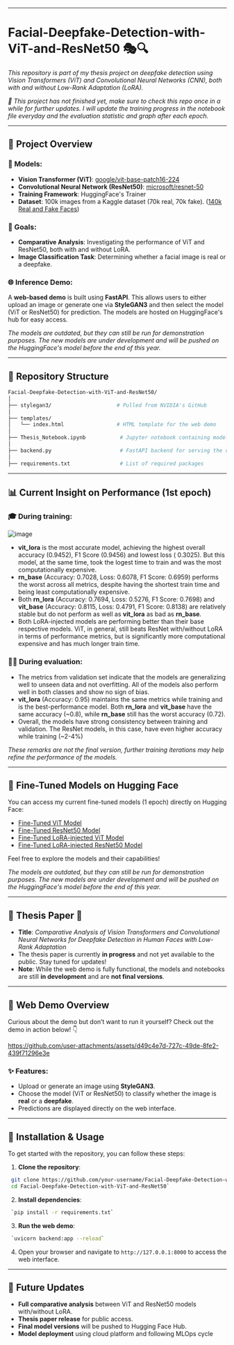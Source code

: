 ----------
# Facial-Deepfake-Detection-with-ViT-and-ResNet50 🎭🔍
_This repository is part of my thesis project on deepfake detection using Vision Transformers (ViT) and Convolutional Neural Networks (CNN), both with and without Low-Rank Adaptation (LoRA)._

_💜 This project has not finished yet, make sure to check this repo once in a while for further updates. I will update the training progress in the notebook file everyday and the evaluation statistic and graph after each epoch._

----------


## 🌟 Project Overview

### 🧠 Models:

-   **Vision Transformer (ViT)**: [google/vit-base-patch16-224](https://huggingface.co/google/vit-base-patch16-224)
-   **Convolutional Neural Network (ResNet50)**: [microsoft/resnet-50](https://huggingface.co/microsoft/resnet-50)
-   **Training Framework**: HuggingFace's Trainer
-   **Dataset**: 100k images from a Kaggle dataset (70k real, 70k fake). ([140k Real and Fake Faces](https://www.kaggle.com/datasets/xhlulu/140k-real-and-fake-faces))

### 🚀 Goals:

-   **Comparative Analysis**: Investigating the performance of ViT and ResNet50, both with and without LoRA.
-   **Image Classification Task**: Determining whether a facial image is real or a deepfake.

### 🌐 Inference Demo:

A **web-based demo** is built using **FastAPI**. This allows users to either upload an image or generate one via **StyleGAN3** and then select the model (ViT or ResNet50) for prediction. The models are hosted on HuggingFace's hub for easy access.

_The models are outdated, but they can still be run for demonstration purposes. The new models are under development and will be pushed on the HuggingFace's model before the end of this year._

---

## 📁 Repository Structure

```bash
Facial-Deepfake-Detection-with-ViT-and-ResNet50/
│
├── stylegan3/                     # Pulled from NVIDIA's GitHub
│
├── templates/
│   └── index.html                 # HTML template for the web demo
│
├── Thesis_Notebook.ipynb           # Jupyter notebook containing model training code.
│
├── backend.py                      # FastAPI backend for serving the demo
│
├── requirements.txt                # List of required packages
```

 --------
 
## 📊 Current Insight on Performance (1st epoch)

### 🎓 During training:
![image](https://github.com/user-attachments/assets/7a53d0d2-cb5e-480c-8f7f-41735dba6f30)


-   **vit_lora** is the most accurate model, achieving the highest overall accuracy (0.9452), F1 Score (0.9456) and lowest loss (	0.3025). But this model, at the same time, took the logest time to train and was the most computationally expensive.
- **rn_base** (Accuracy: 0.7028, Loss: 0.6078, F1 Score: 0.6959) performs the worst across all metrics, despite having the shortest train time and being least computationally expensive.
- Both **rn_lora** (Accuracy: 0.7694, Loss: 0.5276, F1 Score: 0.7698) and **vit_base** (Accuracy: 0.8115, Loss: 0.4791, F1 Score: 0.8138) are relatively stable but do not perform as well as **vit_lora** as bad as **rn_base**.
- Both LoRA-injected models are performing better than their base respective models. ViT, in general, still beats ResNet with/without LoRA in terms of performance metrics, but is significantly more computational expensive and has much longer train time.

### 🧑‍💻 During evaluation:

-   The metrics from validation set indicate that the models are generalizing well to unseen data and not overfitting. All of the models also perform well in both classes and show no sign of bias. 
-   **vit_lora** (Accuracy: 0.95) maintains the same metrics while training and is the best-performance model. Both **rn_lora** and **vit_base** have the same accuracy (~0.8), while **rn_base** still has the worst accuracy (0.72).
-   Overall, the models have strong consistency between training and validation. The ResNet models, in this case, have even higher accuracy while training (~2-4%)

*These remarks are not the final version, further training iterations may help refine the performance of the models.*

----------

## 🔗 Fine-Tuned Models on Hugging Face
You can access my current fine-tuned models (1 epoch) directly on Hugging Face:

-   [Fine-Tuned ViT Model](https:/huggingface.co/1ancelot/vit_base)
-   [Fine-Tuned ResNet50 Model](https:/huggingface.co/1ancelot/rn_base)
-   [Fine-Tuned LoRA-injected ViT Model](https:/huggingface.co/1ancelot/vit_lora)
-   [Fine-Tuned LoRA-injected ResNet50 Model](https:/huggingface.co/1ancelot/rn_lora)

Feel free to explore the models and their capabilities!

_The models are outdated, but they can still be run for demonstration purposes. The new models are under development and will be pushed on the HuggingFace's model before the end of this year._

----------

## 📜 Thesis Paper 📝
-   **Title**: _Comparative Analysis of Vision Transformers and Convolutional Neural Networks for Deepfake Detection in Human Faces with Low-Rank Adaptation_
-   The thesis paper is currently **in progress** and not yet available to the public. Stay tuned for updates!
-   **Note**: While the web demo is fully functional, the models and notebooks are still **in development** and are **not final versions**.
----------

## 🚀 Web Demo Overview

Curious about the demo but don’t want to run it yourself? Check out the demo in action below! 👇

https://github.com/user-attachments/assets/d49c4e7d-727c-49de-8fe2-439f71296e3e

### ✨ Features:

-   Upload or generate an image using **StyleGAN3**.
-   Choose the model (ViT or ResNet50) to classify whether the image is **real** or a **deepfake**.
-   Predictions are displayed directly on the web interface.
----------

## 🔧 Installation & Usage

To get started with the repository, you can follow these steps:

1.  **Clone the repository**:
    
   ``` bash
    git clone https://github.com/your-username/Facial-Deepfake-Detection-with-ViT-and-ResNet50.git
    cd Facial-Deepfake-Detection-with-ViT-and-ResNet50` 
```
    
2.  **Install dependencies**:
    
   ``` bash
    `pip install -r requirements.txt` 
   ```
    
3.  **Run the web demo**:
    
   ```bash
    `uvicorn backend:app --reload` 
   ```
    
4.  Open your browser and navigate to `http://127.0.0.1:8000` to access the web interface.
 --------
## 📅 Future Updates

-   **Full comparative analysis** between ViT and ResNet50 models with/without LoRA.
-   **Thesis paper release** for public access.
-   **Final model versions** will be pushed to Hugging Face Hub.
-   **Model deployment** using cloud platform and following MLOps cycle
